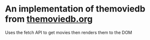 # An implementation of themoviedb from [themoviedb.org](https://www.themoviedb.org/)

Uses the fetch API to get movies then renders them to the DOM
